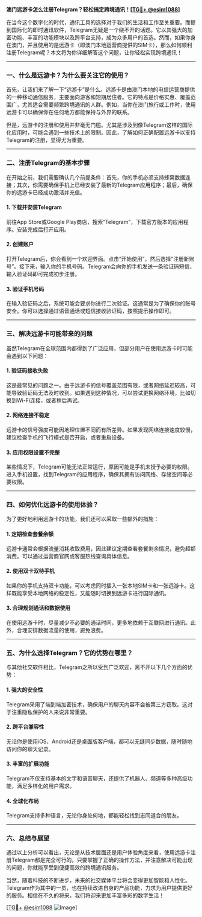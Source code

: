 **澳门远游卡怎么注册Telegram？轻松搞定跨境通讯！[[TG💪+ @esim1088](https://t.me/s/esim1088)]**

在当今这个数字化的时代，通讯工具的选择对于我们的生活和工作至关重要。而提到国际化的即时通讯软件，Telegram无疑是一个绕不开的话题。它以其强大的加密功能、丰富的功能模块以及跨平台支持，成为众多用户的首选。然而，如果你身在澳门，并且使用的是远游卡（即澳门本地运营商提供的SIM卡），那么如何顺利注册Telegram呢？本文将为你详细解答这个问题，让你轻松实现跨境通讯！

---

### **一、什么是远游卡？为什么要关注它的使用？**

首先，让我们来了解一下“远游卡”是什么。远游卡是由澳门本地的电信运营商提供的一种移动通信服务，主要面向游客和短期居住者。它的特点是价格实惠、覆盖范围广，尤其适合需要频繁跨境通讯的人群。例如，当你在澳门旅行或工作时，使用远游卡可以确保你在任何地方都能保持与外界的联系。

但是，远游卡的注册和使用并非毫无门槛。尤其是涉及到像Telegram这样的国际化应用时，可能会遇到一些技术上的限制。因此，了解如何正确配置远游卡以支持Telegram的注册，显得尤为重要。

---

### **二、注册Telegram的基本步骤**

在开始之前，我们需要确认几个前提条件：首先，你的手机必须支持蜂窝数据连接；其次，你需要确保手机上已经安装了最新的Telegram应用程序；最后，确保你的远游卡已经成功激活并充值。

#### **1. 下载并安装Telegram**
前往App Store或Google Play商店，搜索“Telegram”，下载官方版本的应用程序。安装完成后打开应用。

#### **2. 创建账户**
打开Telegram后，你会看到一个欢迎界面。点击“开始使用”，然后选择“注册新账号”。接下来，输入你的手机号码。Telegram会向你的手机发送一条验证码短信，输入验证码即可完成初步注册。

#### **3. 验证手机号码**
在输入验证码之后，系统可能会要求你进行二次验证。这通常是为了确保你的账号安全。你可以选择通过语音通话或短信接收验证码，按照提示操作即可。

---

### **三、解决远游卡可能带来的问题**

虽然Telegram在全球范围内都得到了广泛应用，但部分用户在使用远游卡时可能会遇到以下问题：

#### **1. 验证码接收失败**
这是最常见的问题之一。由于远游卡的信号覆盖范围有限，或者网络延迟较高，可能导致验证码无法及时收到。如果遇到这种情况，可以尝试更换网络环境，比如切换到Wi-Fi连接，或者稍后再试。

#### **2. 网络连接不稳定**
远游卡的信号强度可能因地理位置不同而有所差异。如果发现网络连接速度较慢，建议检查手机的飞行模式是否开启，或者重启设备。

#### **3. 应用权限设置不完整**
某些情况下，Telegram可能无法正常运行，原因可能是手机未授予必要的权限。进入手机设置，找到Telegram的应用程序，确保其拥有访问网络、存储空间等必要权限。

---

### **四、如何优化远游卡的使用体验？**

为了更好地利用远游卡的功能，我们还可以采取一些额外的措施：

#### **1. 定期检查套餐余额**
远游卡通常会根据流量消耗收取费用，因此建议定期查看套餐剩余情况，避免超额消费。可以通过运营商官网或客服热线查询具体信息。

#### **2. 使用双卡双待手机**
如果你的手机支持双卡功能，可以考虑同时插入一张本地SIM卡和一张远游卡。这样既能享受本地网络的稳定性，又能随时切换到远游卡进行国际通讯。

#### **3. 合理规划通话和数据使用**
在使用远游卡时，尽量减少不必要的通话时间，更多地依赖于互联网进行通讯。此外，合理安排数据流量的使用，避免浪费。

---

### **五、为什么选择Telegram？它的优势在哪里？**

与其他社交软件相比，Telegram之所以受到广泛欢迎，离不开以下几个方面的优势：

#### **1. 强大的安全性**
Telegram采用了端到端加密技术，确保用户的聊天内容不会被第三方窃取。这对于注重隐私保护的人来说非常重要。

#### **2. 跨平台兼容性**
无论你是使用iOS、Android还是桌面版客户端，都可以无缝同步数据，随时随地访问你的聊天记录。

#### **3. 丰富的扩展功能**
Telegram不仅支持基本的文字和语音聊天，还提供了机器人、频道等多种高级功能，满足多样化的用户需求。

#### **4. 全球化布局**
Telegram支持多种语言，无论你身处何地，都能轻松找到志同道合的朋友。

---

### **六、总结与展望**

通过以上分析可以看出，无论是从技术层面还是用户体验角度来看，使用远游卡注册Telegram都是完全可行的。只要掌握了正确的操作方法，并注意解决可能出现的问题，你就能享受到便捷高效的跨境通讯服务。

当然，随着科技的不断进步，未来的社交媒体平台将会变得更加智能和人性化。Telegram作为其中的一员，也在持续改进自身的产品功能，力求为用户提供更好的服务。相信在不久的将来，我们将迎来更加丰富多彩的数字生活！

[[TG💪+ @esim1088](https://t.me/s/esim1088) ![Image](https://i.postimg.cc/4NQfJmqS/Snipaste-2025-05-13-00-14-12.png)]